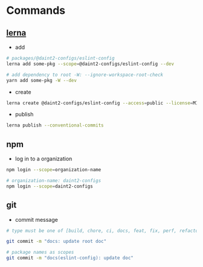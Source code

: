 # Commands

## [lerna](https://github.com/lerna/lerna)

- add

```bash
# packages/@daint2-configs/eslint-config
lerna add some-pkg --scope=@daint2-configs/eslint-config --dev

# add dependency to root -W: --ignore-workspace-root-check
yarn add some-pkg -W --dev
```

- create

```bash
lerna create @daint2-configs/eslint-config --access=public --license=MIT
```

- publish

```bash
lerna publish --conventional-commits
```

## npm

- log in to a organization

```bash
npm login --scope=organization-name

# organization-name: daint2-configs
npm login --scope=daint2-configs
```

## git

- commit message

```bash
# type must be one of [build, chore, ci, docs, feat, fix, perf, refactor, revert, style, test]

git commit -m "docs: update root doc"

# package names as scopes
git commit -m "docs(eslint-config): update doc"
```
